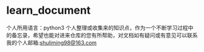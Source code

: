 # learn_document
个人所用语言：python3
个人整理或收集来的知识点，作为一个不断学习过程中的备忘录，希望也能对进来仓库的您有所帮助，对文档如有疑问或有意见可以联系我的个人邮箱:shuliming98@163.com 
